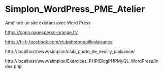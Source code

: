 # Simplon_WordPress_PME_Atelier
Amélioré un site existant avec Word Press

https://cpnp.pagesperso-orange.fr/

https://fr-fr.facebook.com/clubphotoneuillyplaisance

http://localhost/www/simplon/club_photo_de_neuilly_plaisance/

http://localhost/www/simplon/Exercices_PHP/BlogPHPMyQL_WordPress/index.php
